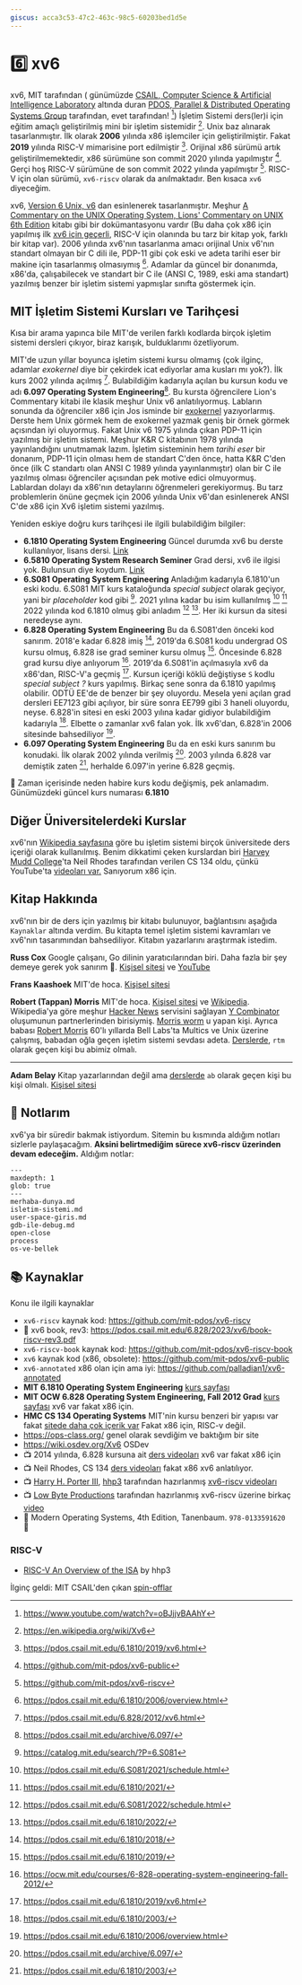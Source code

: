 ```yaml
---
giscus: acca3c53-47c2-463c-98c5-60203bed1d5e
---
```


# 6️⃣ xv6

xv6, MIT tarafından ( günümüzde [CSAIL, Computer Science & Artificial
Intelligence Laboratory](https://pdos.csail.mit.edu/) altında duran [PDOS,
Parallel & Distributed Operating Systems Group](https://pdos.csail.mit.edu/)
tarafından, evet tarafından! [^3f]) İşletim Sistemi ders(ler)i için eğitim
amaçlı geliştirilmiş mini bir işletim sistemidir [^1f]. Unix baz alınarak
tasarlanmıştır. İlk olarak **2006** yılında x86 işlemciler için
geliştirilmiştir. Fakat **2019** yılında RISC-V mimarisine port edilmiştir
[^11f]. Orijinal x86 sürümü artık geliştirilmemektedir, x86 sürümüne son commit
2020 yılında yapılmıştır [^2f]. Gerçi hoş RISC-V sürümüne de son commit 2022
yılında yapılmıştır [^16f]. RISC-V için olan sürümü, `xv6-riscv` olarak da
anılmaktadır. Ben kısaca `xv6` diyeceğim.

xv6, [Version 6 Unix, v6](https://en.wikipedia.org/wiki/Version_6_Unix) dan
esinlenerek tasarlanmıştır. Meşhur [A Commentary on the UNIX Operating System,
Lions' Commentary on UNIX 6th
Edition](https://en.wikipedia.org/wiki/A_Commentary_on_the_UNIX_Operating_System)
kitabı gibi bir dokümantasyonu vardır (Bu daha çok x86 için yapılmış ilk [xv6
için geçerli](https://pdos.csail.mit.edu/6.828/2018/xv6/xv6-rev11.pdf), RISC-V
için olanında bu tarz bir kitap yok, farklı bir kitap var). 2006 yılında xv6'nın
tasarlanma amacı orijinal Unix v6'nın standart olmayan bir C dili ile, PDP-11
gibi çok eski ve adeta tarihi eser bir makine için tasarlanmış olmasıymış
[^13f]. Adamlar da güncel bir donanımda, x86'da, çalışabilecek ve standart bir C
ile (ANSI C, 1989, eski ama standart) yazılmış benzer bir işletim sistemi
yapmışlar sınıfta göstermek için.

## MIT İşletim Sistemi Kursları ve Tarihçesi

Kısa bir arama yapınca bile MIT'de verilen farklı kodlarda birçok işletim
sistemi dersleri çıkıyor, biraz karışık, bulduklarımı özetliyorum.

MIT'de uzun yıllar boyunca işletim sistemi kursu olmamış (çok ilginç, adamlar
*exokernel* diye bir çekirdek icat ediyorlar ama kusları mı yok?). İlk kurs 2002
yılında açılmış [^17f]. Bulabildiğim kadarıyla açılan bu kursun kodu ve adı
**6.097 Operating System Engineering**[^15f]. Bu kursta öğrencilere Lion's
Commentary kitabi ile klasik meşhur Unix v6 anlatılıyormuş. Labların sonunda da
öğrenciler x86 için Jos isminde bir
[exokernel](https://en.wikipedia.org/wiki/Exokernel) yazıyorlarmış. Derste hem
Unix görmek hem de exokernel yazmak geniş bir örnek görmek açısından iyi
oluyormuş. Fakat Unix v6 1975 yılında çıkan PDP-11 için yazılmış bir işletim
sistemi. Meşhur K&R C kitabının 1978 yılında yayınlandığını unutmamak lazım.
İşletim sisteminin hem *tarihi eser* bir donanım, PDP-11 için olması hem de
standart C'den önce, hatta K&R C'den önce (ilk C standartı olan ANSI C 1989
yılında yayınlanmıştır) olan bir C ile yazılmış olması öğrenciler açısından pek
motive edici olmuyormuş. Lablardan dolayı da x86'nın detaylarını öğrenmeleri
gerekiyormuş. Bu tarz problemlerin önüne geçmek için 2006 yılında Unix v6'dan
esinlenerek ANSI C'de x86 için Xv6 işletim sistemi yazılmış.

Yeniden eskiye doğru kurs tarihçesi ile ilgili bulabildiğim bilgiler:

- **6.1810 Operating System Engineering** Güncel durumda xv6 bu derste
  kullanılıyor, lisans dersi. [Link](https://pdos.csail.mit.edu/6.1810/2023/)
- **6.5810 Operating System Research Seminer** Grad dersi, xv6 ile ilgisi yok.
  Bulunsun diye koydum. [Link](https://kaashoek.github.io/65810-2023/)
- **6.S081 Operating System Engineering** Anladığım kadarıyla 6.1810'un eski
  kodu. 6.S081 MIT kurs kataloğunda *special subject* olarak geçiyor, yani bir
  *placeholder* kod gibi [^4f]. 2021 yılına kadar bu isim kullanılmış [^5f]
  [^7f] 2022 yılında kod 6.1810 olmuş gibi anladım [^6f] [^8f]. Her iki kursun
  da sitesi neredeyse aynı.
- **6.828 Operating System Engineering** Bu da 6.S081'den önceki kod sanırım.
  2018'e kadar 6.828 imiş [^9f], 2019'da 6.S081 kodu undergrad OS kursu olmuş,
  6.828 ise grad seminer kursu olmuş [^10f]. Öncesinde 6.828 grad kursu diye
  anlıyorum [^14f]. 2019'da 6.S081'in açılmasıyla xv6 da x86'dan, RISC-V'a
  geçmiş [^11f]. Kursun içeriği köklü değiştiyse `S` kodlu *special subject ?*
  kurs yapılmış. Birkaç sene sonra da 6.1810 yapılmış olabilir. ODTÜ EE'de de
  benzer bir şey oluyordu. Mesela yeni açılan grad dersleri EE7123 gibi
  açılıyor, bir süre sonra EE799 gibi 3 haneli oluyordu, neyse. 6.828'in sitesi
  en eski 2003 yılına kadar gidiyor bulabildiğim kadarıyla [^12f]. Elbette o
  zamanlar xv6 falan yok. İlk xv6'dan, 6.828'in 2006 sitesinde bahsediliyor
  [^13f].
- **6.097 Operating System Engineering** Bu da en eski kurs sanırım bu konudaki.
  İlk olarak 2002 yılında verilmiş [^15f]. 2003 yılında 6.828 var demiştik zaten
  [^12f], herhalde 6.097'in yerine 6.828 geçmiş.

🤔 Zaman içerisinde neden habire kurs kodu değişmiş, pek anlamadım. Günümüzdeki
güncel kurs numarası **6.1810**

## Diğer Üniversitelerdeki Kurslar

xv6'nın [Wikipedia sayfasına](https://en.wikipedia.org/wiki/Xv6) göre bu işletim
sistemi birçok üniversitede ders içeriği olarak kullanılmış. Benim dikkatimi
çeken kurslardan biri [Harvey Mudd College](https://www.hmc.edu/)'ta Neil Rhodes
tarafından verilen CS 134 oldu, çünkü YouTube'ta [videoları
var.](https://www.youtube.com/playlist?list=PLJJuQ2QZniL7LjcUD2G2BkizgxsfCkTSE)
Sanıyorum x86 için.

## Kitap Hakkında

xv6'nın bir de ders için yazılmış bir kitabı bulunuyor, bağlantısını aşağıda
`Kaynaklar` altında verdim. Bu kitapta temel işletim sistemi kavramları ve
xv6'nın tasarımından bahsediliyor. Kitabın yazarlarını araştırmak istedim.

**Russ Cox** Google çalışanı, Go dilinin yaratıcılarından biri. Daha fazla bir
şey demeye gerek yok sanırım 🙂. [Kişisel sitesi](https://swtch.com/~rsc/) ve
[YouTube](https://www.youtube.com/@rscgolang)

**Frans Kaashoek** MIT'de hoca. [Kişisel
sitesi](https://people.csail.mit.edu/kaashoek/)

**Robert (Tappan) Morris** MIT'de hoca. [Kişisel
sitesi](http://nil.lcs.mit.edu/rtm/) ve
[Wikipedia](https://en.wikipedia.org/wiki/Robert_Tappan_Morris). Wikipedia'ya
göre meşhur [Hacker News](https://news.ycombinator.com/) servisini sağlayan [Y
Combinator](https://en.wikipedia.org/wiki/Y_Combinator) oluşumunun
partnerlerinden birisiymiş. [Morris
worm](https://en.wikipedia.org/wiki/Morris_worm) u yapan kişi. Ayrıca babası
[Robert Morris](https://en.wikipedia.org/wiki/Robert_Morris_(cryptographer))
60'lı yıllarda Bell Labs'ta Multics ve Unix üzerine çalışmış, babadan oğla geçen
işletim sistemi sevdası adeta.
[Derslerde](https://pdos.csail.mit.edu/6.828/2023/schedule.html), `rtm` olarak
geçen kişi bu abimiz olmalı.

---

**Adam Belay** Kitap yazarlarından değil ama
[derslerde](https://pdos.csail.mit.edu/6.828/2023/schedule.html) `ab` olarak
geçen kişi bu kişi olmalı. [Kişisel sitesi](http://www.abelay.me/)

## 📝 Notlarım

xv6'ya bir süredir bakmak istiyordum. Sitemin bu kısmında aldığım notları
sizlerle paylaşacağım. **Aksini belirtmediğim sürece xv6-riscv üzerinden devam
edeceğim.** Aldığım notlar:

```{toctree}
---
maxdepth: 1
glob: true
---
merhaba-dunya.md
isletim-sistemi.md
user-space-giris.md
gdb-ile-debug.md
open-close
process
os-ve-bellek
```

## 📚 Kaynaklar

Konu ile ilgili kaynaklar

- `xv6-riscv` kaynak kod: <https://github.com/mit-pdos/xv6-riscv>
- 📖 xv6 book, rev3:
  <https://pdos.csail.mit.edu/6.828/2023/xv6/book-riscv-rev3.pdf>
- `xv6-riscv-book` kaynak kod: <https://github.com/mit-pdos/xv6-riscv-book>
- `xv6` kaynak kod (x86, obsolete): <https://github.com/mit-pdos/xv6-public>
- `xv6-annotated` x86 olan için ama iyi: <https://github.com/palladian1/xv6-annotated>
- **MIT 6.1810 Operating System Engineering** [kurs
  sayfası](https://pdos.csail.mit.edu/6.828/2023/schedule.html)
- **MIT OCW 6.828 Operating System Engineering, Fall 2012 Grad** [kurs
  sayfası](https://ocw.mit.edu/courses/6-828-operating-system-engineering-fall-2012/)
  xv6 var fakat x86 için.
- **HMC CS 134 Operating Systems** MIT'nin kursu benzeri bir yapısı var fakat
  [sitede daha çok içerik var](https://www.cs.hmc.edu/~rhodes/cs134/schedule.html)
  Fakat x86 için, RISC-v değil.
- <https://ops-class.org/> genel olarak sevdiğim ve baktığım bir site
- <https://wiki.osdev.org/Xv6> OSDev
- 📺 2014 yılında, 6.828 kursuna ait [ders
  videoları](https://www.youtube.com/playlist?list=PLfciLKR3SgqNJKKIKUliWoNBBH1VHL3AP)
  xv6 var fakat x86 için
- 📺 Neil Rhodes, CS 134 [ders
  videoları](https://www.youtube.com/playlist?list=PLJJuQ2QZniL7LjcUD2G2BkizgxsfCkTSE)
  fakat x86 xv6 anlatılıyor.
- 📺 [Harry H. Porter III](http://web.cecs.pdx.edu/~harry/),
  [hhp3](https://www.youtube.com/@hhp3) tarafından hazırlanmış [xv6-riscv
  videoları](https://www.youtube.com/playlist?list=PLbtzT1TYeoMhTPzyTZboW_j7TPAnjv9XB)
- 📺 [Low Byte Productions](https://www.youtube.com/@LowByteProductions)
  tarafından hazırlanmış xv6-riscv üzerine birkaç
  [video](https://www.youtube.com/playlist?list=PLP29wDx6QmW4Mw8mgvP87Zk33LRcKA9bl)
- 📖 Modern Operating Systems, 4th Edition, Tanenbaum. `978-0133591620` 🌟

### RISC-V

- [RISC-V An Overview of the
  ISA](http://web.cecs.pdx.edu/~harry/riscv/RISCV-Summary.pdf) by hhp3

İlginç geldi: MIT CSAIL'den çıkan
[spin-offlar](https://www.csail.mit.edu/about/spin-offs)

[^1f]: <https://en.wikipedia.org/wiki/Xv6>
[^2f]: <https://github.com/mit-pdos/xv6-public>
[^3f]: <https://www.youtube.com/watch?v=oBJjjvBAAhY>
[^4f]: <https://catalog.mit.edu/search/?P=6.S081>
[^5f]: <https://pdos.csail.mit.edu/6.S081/2021/schedule.html>
[^6f]: <https://pdos.csail.mit.edu/6.S081/2022/schedule.html>
[^7f]: <https://pdos.csail.mit.edu/6.1810/2021/>
[^8f]: <https://pdos.csail.mit.edu/6.1810/2022/>
[^9f]: <https://pdos.csail.mit.edu/6.1810/2018/>
[^10f]: <https://pdos.csail.mit.edu/6.1810/2019/>
[^11f]: <https://pdos.csail.mit.edu/6.1810/2019/xv6.html>
[^12f]: <https://pdos.csail.mit.edu/6.1810/2003/>
[^13f]: <https://pdos.csail.mit.edu/6.1810/2006/overview.html>
[^14f]: <https://ocw.mit.edu/courses/6-828-operating-system-engineering-fall-2012/>
[^15f]: <https://pdos.csail.mit.edu/archive/6.097/>
[^16f]: <https://github.com/mit-pdos/xv6-riscv>
[^17f]: <https://pdos.csail.mit.edu/6.828/2012/xv6.html>
